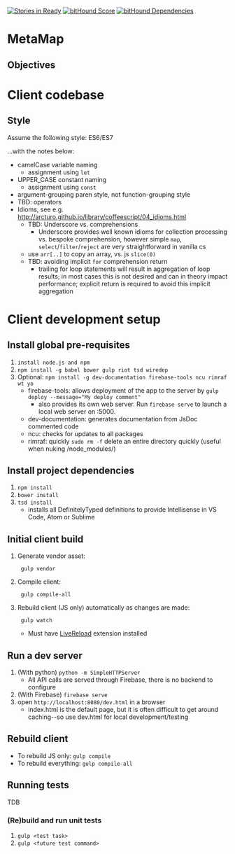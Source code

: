 [![Stories in Ready](https://badge.waffle.io/CabreraResearch/MetaMap.png?label=ready&title=Ready)](https://waffle.io/CabreraResearch/MetaMap)
[![bitHound Score](https://www.bithound.io/projects/badges/36fa6ec0-7ddb-11e5-aabb-393b598b5c14/score.svg)](https://www.bithound.io/github/CabreraResearch/MetaMap)
[![bitHound Dependencies](https://www.bithound.io/projects/badges/36fa6ec0-7ddb-11e5-aabb-393b598b5c14/dependencies.svg)](https://www.bithound.io/github/CabreraResearch/MetaMap/master/dependencies/npm)

# MetaMap

## Objectives

# Client codebase

## Style

Assume the following style: ES6/ES7

...with the notes below:

* camelCase variable naming
    * assignment using `let`
* UPPER_CASE constant naming
    * assignment using `const`
* argument-grouping paren style, not function-grouping style
* TBD: operators
* Idioms, see e.g. http://arcturo.github.io/library/coffeescript/04_idioms.html
    * TBD: Underscore vs. comprehensions
        * Underscore provides well known idioms for collection processing vs. bespoke comprehension, however
          simple `map`, `select`/`filter`/`reject` are very straightforward in vanilla cs
    * use `arr[..]` to copy an array, vs. js `slice(0)`
    * TBD: avoiding implicit `for` comprehension return
        * trailing for loop statements will result in aggregation of loop results; in most cases this is not
          desired and can in theory impact performance; explicit return is required to avoid this implicit
          aggregation

# Client development setup

## Install global pre-requisites

1. `install node.js and npm`
2. `npm install -g babel bower gulp riot tsd wiredep`
3. Optional: `npm install -g dev-documentation firebase-tools ncu rimraf wt yo`
    * firebase-tools: allows deployment of the app to the server by `gulp deploy --message="My deploy comment"`
      * also provides its own web server. Run `firebase serve` to launch a local web server on :5000.
    * dev-documentation: generates documentation from JsDoc commented code
    * ncu: checks for updates to all packages
    * rimraf: quickly `sudo rm -f` delete an entire directory quickly (useful when nuking /node_modules/)

## Install project dependencies

1. `npm install`
2. `bower install`
3. `tsd install`
    * installs all DefinitelyTyped definitions to provide Intellisense in VS Code, Atom or Sublime

## Initial client build

1. Generate vendor asset:

        gulp vendor

2. Compile client:

        gulp compile-all

3. Rebuild client (JS only) automatically as changes are made:

        gulp watch

    * Must have [LiveReload](https://chrome.google.com/webstore/detail/livereload/jnihajbhpnppcggbcgedagnkighmdlei?hl=en) extension installed

## Run a dev server

1. (With python) `python -m SimpleHTTPServer`
    * All API calls are served through Firebase, there is no backend to configure
1. (With Firebase) `firebase serve`
2. open `http://localhost:8080/dev.html` in a browser
    * index.html is the default page, but it is often difficult to get around caching--so use dev.html for local development/testing

## Rebuild client

* To rebuild JS only: `gulp compile`
* To rebuild everything: `gulp compile-all`

## Running tests

TDB

### (Re)build and run unit tests

1. `gulp <test task>`
2. `gulp <future test command>`